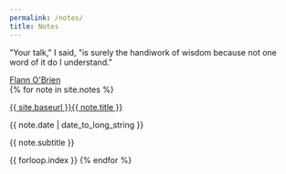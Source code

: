 ```yaml
---
permalink: /notes/
title: Notes
---
```

<div id='notes' class='wrap'>
    <div id='intro'>
        <div class='quote'>
            <p>"Your talk," I said, "is surely the handiwork of wisdom because not one word of it do I understand."</p>
            <a href='https://www.goodreads.com/author/quotes/15248.Flann_O_Brien' target='_blank'>Flann O'Brien</a>
        </div>
    </div>
    <div id='study_notes' class='section'>
        {% for note in site.notes %}
            <div class='note-row'>
                <p class='note-title'>
                    <a href="{{ note.url }}">
                        {{ site.baseurl }}{{ note.title }}
                    </a>
                </p>
                <p class='note-date'>
                    {{ note.date | date_to_long_string }}
                </p>
            </div>
            <p class='note-subtitle'>
                {{ note.subtitle }}
            </p>
            <span class='hidden'>{{ forloop.index }}</span>
        {% endfor %}
    </div>
</div>